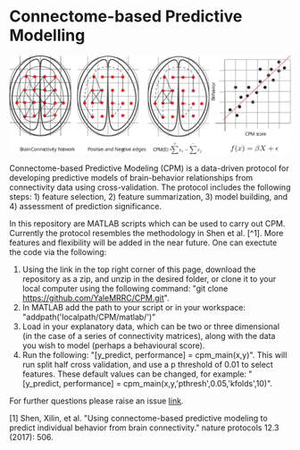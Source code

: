 # Connectome-based Predictive Modelling

<center>
<img src="/images/cpm.svg"/>
</center>


Connectome-based Predictive Modeling (CPM) is a data-driven protocol for developing predictive models of brain-behavior relationships from connectivity data using cross-validation. The protocol includes the following steps: 1) feature selection, 2) feature summarization, 3) model building, and 4) assessment of prediction significance.

In this repository are MATLAB scripts which can be used to carry out CPM. Currently the protocol resembles the methodology in Shen et al. [^1]. More features and flexibility will be added in the near future. One can exectute the code via the following:
1. Using the link in the top right corner of this page, download the repository as a zip, and unzip in the desired folder, or clone it to your local computer using the following command: "git clone https://github.com/YaleMRRC/CPM.git". 
2. In MATLAB add the path to your script or in your workspace: "addpath('localpath/CPM/matlab/')"
3. Load in your explanatory data, which can be two or three dimensional (in the case of a series of connectivity matrices), along with the data you wish to model (perhaps a behavioural score).
4. Run the following: "[y_predict, performance] = cpm_main(x,y)". This will run split half cross validation, and use a p threshold of 0.01 to select features. These default values can be changed, for example: "[y_predict, performance] = cpm_main(x,y,'pthresh',0.05,'kfolds',10)".

For further questions please raise an issue [link](https://github.com/YaleMRRC/CPM/issues "here").

[1] Shen, Xilin, et al. "Using connectome-based predictive modeling to predict individual behavior from brain connectivity." nature protocols 12.3 (2017): 506.
